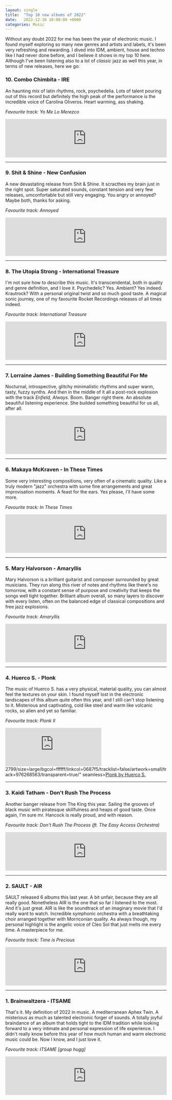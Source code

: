 ```yaml
---
layout: single
title:  "Top 10 new albums of 2022"
date:   2022-12-30 10:00:00 +0000
categories: Music
---
```


Without any doubt 2022 for me has been the year of electronic music. I found myself exploring so many new genres and artists and labels, it's been very refreshing and rewarding. I dived into IDM, ambient, house and techno like I had never done before, and I believe it shows in my top 10 here. Although I've been listening also to a lot of *classic* jazz as well this year, in terms of new releases, here we go:

### 10\. Combo Chimbita - IRE

An haunting mix of latin rhythms, rock, psychedelia. Lots of talent pouring out of this record but definitely the high peak of the performance is the incredible voice of Carolina Oliveros. Heart warming, ass shaking.

*Favourite track:  Yo Me Lo Merezco*

<iframe style="border: 0; width: 100%; height: 120px;" src="https://bandcamp.com/EmbeddedPlayer/album=2612838144/size=large/bgcol=ffffff/linkcol=0687f5/tracklist=false/artwork=small/track=3516091178/transparent=true/" seamless><a href="https://combochimbita.bandcamp.com/album/ire">IRE by Combo Chimbita</a></iframe>

---

### 9\. Shit & Shine - New Confusion

A new devastating release from Shit & Shine. It scracthes my brain just in the right spot. Super saturated sounds, constant tension and very few releases, umconfortable but still very engaging. You angry or annoyed? Maybe both, thanks for asking.

*Favourite track: Annoyed*

<iframe style="border: 0; width: 100%; height: 120px;" src="https://bandcamp.com/EmbeddedPlayer/album=3528037706/size=large/bgcol=ffffff/linkcol=0687f5/tracklist=false/artwork=small/track=3564662058/transparent=true/" seamless><a href="https://shitandshine.bandcamp.com/album/new-confusion">New Confusion by Shit and Shine</a></iframe>

---

### 8\. The Utopia Strong - International Treasure

I'm not sure how to describe this music. It's transcendental, both in quality and genre definition, and I love it. Psychedelic? Yes. Ambient? Yes indeed. Krautrock? With a personal original twist and so much good taste. A magical sonic journey, one of my favourite Rocket Recordings releases of all times indeed.

*Favourite track: International Treasure*

<iframe style="border: 0; width: 100%; height: 120px;" src="https://bandcamp.com/EmbeddedPlayer/album=4192856276/size=large/bgcol=ffffff/linkcol=0687f5/tracklist=false/artwork=small/track=453616780/transparent=true/" seamless><a href="https://theutopiastrong.bandcamp.com/album/international-treasure">International Treasure by The Utopia Strong</a></iframe>

---

### 7\. Lorraine James - Building Something Beautiful For Me

Nocturnal, introspective, glitchy minimalistic rhythms and super warm, tasty, fuzzy synths. And then in the middle of it all a post-rock explosion with the track *Enfield, Always*. Boom. Banger right there. An absolute beautiful listening experience. She builded something beautiful for us all, after all.

<iframe style="border: 0; width: 100%; height: 120px;" src="https://bandcamp.com/EmbeddedPlayer/album=709587811/size=large/bgcol=ffffff/linkcol=0687f5/tracklist=false/artwork=small/track=2769272060/transparent=true/" seamless><a href="https://lorainejames.bandcamp.com/album/building-something-beautiful-for-me">Building Something Beautiful For Me by Loraine James</a></iframe>

---

### 6\. Makaya McKraven - In These Times

Some very interesting compositions, very often of a cinematic quality. Like a truly modern "jazz" orchestra with some fine arrangements and great improvisation moments. A feast for the ears. Yes please, I'll have some more.

*Favourite track: In These Times*

<iframe style="border: 0; width: 100%; height: 120px;" src="https://bandcamp.com/EmbeddedPlayer/album=1246560818/size=large/bgcol=ffffff/linkcol=0687f5/tracklist=false/artwork=small/track=1882097222/transparent=true/" seamless><a href="https://intlanthem.bandcamp.com/album/in-these-times">In These Times by Makaya McCraven</a></iframe>

---

### 5\. Mary Halvorson - Amaryllis

Mary Halvorson is a brilliant guitarist and composer surrounded by great musicians. They run along this river of notes and rhythms like there's no tomorrow, with a constant sense of purpose and creativity that keeps the songs well tight together. Brilliant album overall, so many layers to discover with every listen, often on the balanced edge of classical compositions and free jazz explosions.

*Favourite track: Amaryllis*

<iframe style="border: 0; width: 100%; height: 120px;" src="https://bandcamp.com/EmbeddedPlayer/album=3770906755/size=large/bgcol=ffffff/linkcol=0687f5/tracklist=false/artwork=small/track=1148570132/transparent=true/" seamless><a href="https://maryhalvorson.bandcamp.com/album/amaryllis">Amaryllis by Mary Halvorson</a></iframe>

---

### 4\. Huerco S. - Plonk

The music of Huerco S. has a very physical, material quality, you can almost feel the textures on your skin. I found myself lost in the electronic landscapes of this album quite often this year, and I still can't stop listening to it. Misterious and captivating, cold like steel and warm like volcanic rocks, so alien and yet so familiar.

*Favourite track: Plonk II*

<iframe style="border: 0; width: 10Run Outs0%; height: 120px;" src="https://bandcamp.com/EmbeddedPlayer/album=232055<iframe style="border: 0; width: 600px; height: 120px;" src="https://bandcamp.com/EmbeddedPlayer/album=87634066/size=large/bgcol=ffffff/linkcol=0687f5/tracklist=false/artwork=small/track=996520916/transparent=true/" seamless><a href="https://alfamist.bandcamp.com/album/bring-backs">Bring Backs by Alfa Mist</a></iframe>
2799/size=large/bgcol=ffffff/linkcol=0687f5/tracklist=false/artwork=small/track=976268563/transparent=true/" seamless><a href="https://huercosplonk.bandcamp.com/album/plonk">Plonk by Huerco S.</a></iframe>

---

### 3\. Kaidi Tatham - Don't Rush The Process

Another banger release from The King this year. Sailing the grooves of black music with piratesque skillfulness and heaps of good taste. Once again, I'm sure mr. Hancock is really proud, and with reason. 

*Favourite track: Don't Rush The Process (ft. The Easy Access Orchestra)*

<iframe style="border: 0; width: 100%; height: 120px;" src="https://bandcamp.com/EmbeddedPlayer/album=1308210711/size=large/bgcol=ffffff/linkcol=0687f5/tracklist=false/artwork=small/track=3745618314/transparent=true/" seamless><a href="https://kaiditatham.bandcamp.com/album/dont-rush-the-process">Don&#39;t Rush The Process by Kaidi Tatham</a></iframe>

---

### 2\. SAULT - AIR

SAULT released 6 albums this last year. A bit unfair, because they are all really good. Nonetheless AIR is the one that so far I listened to the most. And it's just great. AIR is like the soundtrack of an imaginary movie that I'd really want to watch. Incredible symphonic orchestra with a breathtaking choir arranged together with Morriconian quality. As always though, my personal highlight is the angelic voice of Cleo Sol that just melts me every time. A masterpiece for me.

*Favourite track: Time is Precious*

<iframe style="border: 0; width: 100%; height: 120px;" src="https://bandcamp.com/EmbeddedPlayer/album=1008383049/size=large/bgcol=ffffff/linkcol=0687f5/tracklist=false/artwork=small/track=1892264642/transparent=true/" seamless><a href="https://saultglobal.bandcamp.com/album/air">AIR by SAULT</a></iframe>

---

### 1\. Brainwaltzera - ITSAME

That's it. My definition of 2022 in music. A mediterranean Aphex Twin. A misterious as much as talented electronic forger of sounds. A totally joyful braindance of an album that holds tight to the IDM tradition while looking forward to a very intimate and personal expression of life experience. I didn't really know before this year of how much human and warm electronic music could be. Now I know, and I just love it.

*Favourite track: ITSAME [group hugg]*

<iframe style="border: 0; width: 100%; height: 120px;" src="https://bandcamp.com/EmbeddedPlayer/album=2957985779/size=large/bgcol=ffffff/linkcol=0687f5/tracklist=false/artwork=small/track=915387798/transparent=true/" seamless><a href="https://brainwaltzera.bandcamp.com/album/itsame">ITSAME by Brainwaltzera</a></iframe>